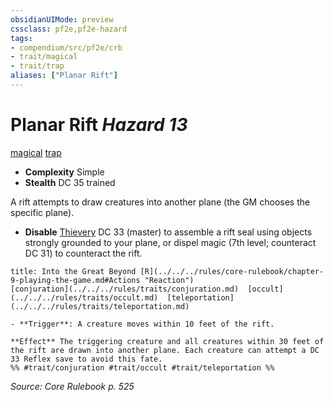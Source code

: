 ```yaml
---
obsidianUIMode: preview
cssclass: pf2e,pf2e-hazard
tags:
- compendium/src/pf2e/crb
- trait/magical
- trait/trap
aliases: ["Planar Rift"]
---
```

# Planar Rift *Hazard 13*  
[magical](../../../Rules/traits/magical.md)  [trap](../../../Rules/traits/trap.md)  

- **Complexity** Simple
- **Stealth** DC 35 trained  

A rift attempts to draw creatures into another plane (the GM chooses the specific plane).

- **Disable** [Thievery](../../skills.md#Thievery) DC 33 (master) to assemble a rift seal using objects strongly grounded to your plane, or dispel magic (7th level; counteract DC 31) to counteract the rift.  
     
```ad-embed-ability
title: Into the Great Beyond [R](../../../rules/core-rulebook/chapter-9-playing-the-game.md#Actions "Reaction")
[conjuration](../../../rules/traits/conjuration.md)  [occult](../../../rules/traits/occult.md)  [teleportation](../../../rules/traits/teleportation.md)  

- **Trigger**: A creature moves within 10 feet of the rift.

**Effect** The triggering creature and all creatures within 30 feet of the rift are drawn into another plane. Each creature can attempt a DC 33 Reflex save to avoid this fate.  
%% #trait/conjuration #trait/occult #trait/teleportation %%
```

*Source: Core Rulebook p. 525*
